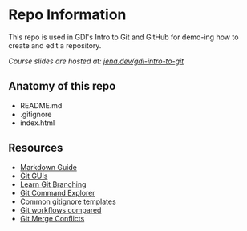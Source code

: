 # Repo Information

This repo is used in GDI's Intro to Git and GitHub for demo-ing how to create and edit a repository.


_Course slides are hosted at: [jena.dev/gdi-intro-to-git](https://jena.dev/gdi-intro-to-git/)_
## Anatomy of this repo

* README.md
* .gitignore
* index.html

## Resources

* [Markdown Guide](https://guides.github.com/features/mastering-markdown/)
* [Git GUIs](https://git-scm.com/downloads/guis)
* [Learn Git Branching](https://learngitbranching.js.org/)
* [Git Command Explorer](https://gitexplorer.com/)
* [Common gitignore templates](https://github.com/github/gitignore)
* [Git workflows compared](https://www.atlassian.com/git/tutorials/comparing-workflows)
* [Git Merge Conflicts](https://docs.github.com/en/github/collaborating-with-pull-requests/addressing-merge-conflicts/resolving-a-merge-conflict-using-the-command-line)